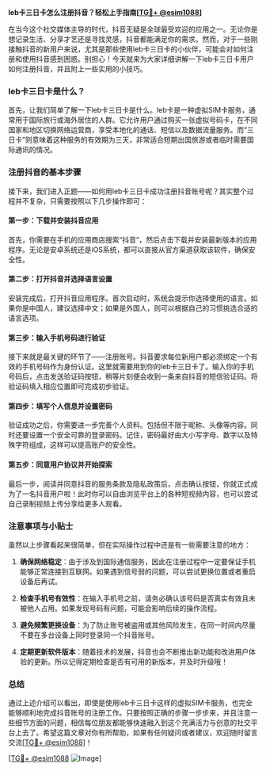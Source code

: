 **leb卡三日卡怎么注册抖音？轻松上手指南[[TG💪+ @esim1088](https://t.me/s/esim1088)]**

在当今这个社交媒体主导的时代，抖音无疑是全球最受欢迎的应用之一。无论你是想记录生活、分享才艺还是寻找灵感，抖音都能满足你的需求。然而，对于一些刚接触抖音的新用户来说，尤其是那些使用leb卡三日卡的小伙伴，可能会对如何注册和使用抖音感到困惑。别担心！今天就来为大家详细讲解一下leb卡三日卡用户如何注册抖音，并且附上一些实用的小技巧。

### leb卡三日卡是什么？

首先，让我们简单了解一下leb卡三日卡是什么。leb卡是一种虚拟SIM卡服务，通常用于国际旅行或海外居住的人群。它允许用户通过购买一张虚拟号码卡，在不同国家和地区切换网络运营商，享受本地化的通话、短信以及数据流量服务。而“三日卡”则意味着这种服务的有效期为三天，非常适合短期出国旅游或者临时需要国际通讯的情况。

### 注册抖音的基本步骤

接下来，我们进入正题——如何用leb卡三日卡成功注册抖音账号呢？其实整个过程并不复杂，只需要按照以下几步操作即可：

#### 第一步：下载并安装抖音应用

首先，你需要在手机的应用商店搜索“抖音”，然后点击下载并安装最新版本的应用程序。无论是安卓系统还是iOS系统，都可以直接从官方渠道获取该软件，确保安全性。

#### 第二步：打开抖音并选择语言设置

安装完成后，打开抖音应用程序。首次启动时，系统会提示你选择使用的语言。如果你是中国人，建议选择中文；如果是外国人，则可以根据自己的习惯挑选合适的语言选项。

#### 第三步：输入手机号码进行验证

接下来就是最关键的环节了——注册账号。抖音要求每位新用户都必须绑定一个有效的手机号码作为身份认证。这里就需要用到你的leb卡三日卡了。输入你的手机号码后，点击发送验证码按钮，稍等片刻便会收到一条来自抖音的短信验证码。将验证码填入相应位置即可完成初步验证。

#### 第四步：填写个人信息并设置密码

验证成功之后，你需要进一步完善个人资料。包括但不限于昵称、头像等内容。同时还要设置一个安全可靠的登录密码。记住，密码最好由大小写字母、数字以及特殊字符组成，这样可以提高账户的安全性。

#### 第五步：同意用户协议并开始探索

最后一步，阅读并同意抖音的服务条款及隐私政策后，点击确认按钮，你就正式成为了一名抖音用户啦！此时你可以自由浏览平台上的各种短视频内容，也可以尝试自己录制视频上传分享给更多人观看。

### 注意事项与小贴士

虽然以上步骤看起来很简单，但在实际操作过程中还是有一些需要注意的地方：

1. **确保网络稳定**：由于涉及到国际通信服务，因此在注册过程中一定要保证手机能够正常连接到互联网。如果遇到信号弱的问题，可以尝试更换位置或者重启设备后再试。
   
2. **检查手机号有效性**：在输入手机号之前，请务必确认该号码是否真实有效且未被他人占用。如果发现号码有问题，可能会影响后续的操作流程。

3. **避免频繁更换设备**：为了防止账号被盗用或其他风险发生，在同一时间内尽量不要在多台设备上同时登录同一个抖音账号。

4. **定期更新软件版本**：随着技术的发展，抖音也会不断推出新功能和改进用户体验的更新。所以记得定期检查是否有可用的新版本，并及时升级哦！

### 总结

通过上述介绍可以看出，即使是使用leb卡三日卡这样的虚拟SIM卡服务，也完全能够顺利地完成抖音账号的注册工作。只要按照正确的步骤一步步来，并且注意一些细节方面的问题，相信每位朋友都能够快速融入到这个充满活力与创意的社交平台上去了。希望这篇文章对你有所帮助，如果有任何疑问或者建议，欢迎随时留言交流[[TG💪+ @esim1088](https://t.me/s/esim1088)]！

[[TG💪+ @esim1088](https://t.me/s/esim1088) ![Image](https://i.postimg.cc/4NQfJmqS/Snipaste-2025-05-13-00-14-12.png)]